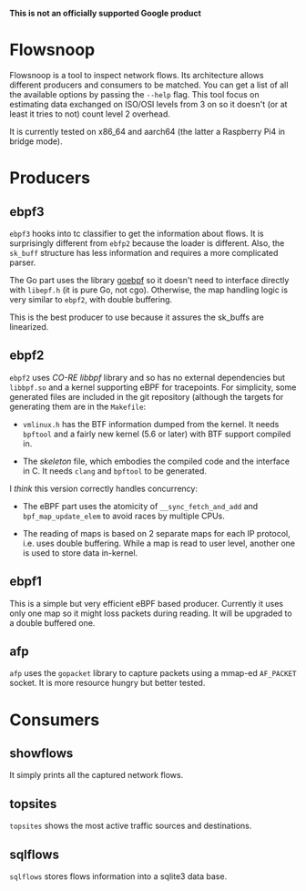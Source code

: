 **This is not an officially supported Google product**

# Flowsnoop

Flowsnoop is a tool to inspect network flows. Its architecture allows
different producers and consumers to be matched. You can get a list of
all the available options by passing the `--help` flag. This tool
focus on estimating data exchanged on ISO/OSI levels from 3 on so
it doesn't (or at least it tries to not) count level 2 overhead.

It is currently tested on x86_64 and aarch64 (the latter a Raspberry Pi4
in bridge mode).

# Producers

## ebpf3

`ebpf3` hooks into tc classifier to get the information about
flows. It is surprisingly different from `ebfp2` because the loader is
different. Also, the `sk_buff` structure has less information and
requires a more complicated parser.

The Go part uses the library
[goebpf](https://github.com/dropbox/goebpf) so it doesn't need to
interface directly with `libepf.h` (it is pure Go, not
cgo). Otherwise, the map handling logic is very similar to `ebpf2`,
with double buffering.

This is the best producer to use because it assures the sk_buffs are
linearized.

## ebpf2

`ebpf2` uses *CO-RE libbpf* library and so has no external
dependencies but `libbpf.so` and a kernel supporting eBPF for
tracepoints. For simplicity, some generated files are included in the
git repository (although the targets for generating them are in the
`Makefile`:

* `vmlinux.h` has the BTF information dumped from the kernel. It needs
  `bpftool` and a fairly new kernel (5.6 or later) with BTF support
  compiled in.
  
* The *skeleton* file, which embodies the compiled code and the
  interface in C. It needs `clang` and `bpftool` to be generated.
  
I *think* this version correctly handles concurrency:

* The eBPF part uses the atomicity of `__sync_fetch_and_add` and
  `bpf_map_update_elem` to avoid races by multiple CPUs.
  
* The reading of maps is based on 2 separate maps for each IP
  protocol, i.e. uses double buffering. While a map is read to user
  level, another one is used to store data in-kernel.

## ebpf1

This is a simple but very efficient eBPF based producer. Currently it
uses only one map so it might loss packets during reading. It will be
upgraded to a double buffered one.

## afp

`afp` uses the `gopacket` library to capture packets using a mmap-ed
`AF_PACKET` socket. It is more resource hungry but better tested.

# Consumers

## showflows

It simply prints all the captured network flows.

## topsites

`topsites` shows the most active traffic sources and destinations.

## sqlflows

`sqlflows` stores flows information into a sqlite3 data base.



